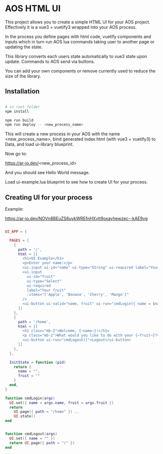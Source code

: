 # AOS HTML UI

This project allows you to create a simple HTML UI for your AOS project. Effectively it
is a vue3 + vuetify3 wrapped into your AOS process.

In the process you define pages with html code, vuetify components and inputs which in
turn run AOS lua commands taking user to another page or updating the state.

This library converts each users state automatically to vue3 state upon update.
Commands to AOS send via buttons.

You can add your own components or remove currently used to reduce the size of the library.


## Installation

```bash

# in root folder
npm install

npm run build
npm run deploy -- <new_process_name>

```

This will create a new process in your AOS with the name <new_process_name>, bind generated
index.html (with vue3 + vuetify3) to Data, and load ui-library blueprint.

Now go to:

https://ar-io.dev/<new_process_id>


And you should see Hello World message.

Load ui-example.lua blueprint to see how to create UI for your process.


## Creating UI for your process

Example:

https://ar-io.dev/NOVn8BEuZS6uykWREfnHXvlt9oxayhewzec--kAE9vg


```lua

UI_APP = {

  PAGES = {
    {
      path = '/',
      html = [[
        <h1>UI Example</h1>
        <p>Enter your name:</p>
        <ui-input ui-id="name" ui-type="String" ui-required label="Your name" />
        <ui-input
          ui-id="fruit"
          ui-type="Select"
          ui-required
          label="Your fruit"
          :items="['Apple', 'Banana', 'Cherry', 'Mango']"
        />
        <ui-button ui-valid="name, fruit" ui-run="cmdLogin({ name = $name, fruit = $fruit })">Login<ui-button>
      ]]
    },
    {
      path = '/home',
      html = [[
        <h1 class="mb-2">Welcome, {~name~}!</h1>
        <p class="mb-2">What would you like to do with your {~fruit~}?</p>
        <ui-button ui-run="cmdLogout()">Logout</ui-button>
      ]]
    },
  },

  InitState = function (pid)
    return {
      name = "",
      fruit = ""
    }
  end,
}

function cmdLogin(args)
  UI.set({ name = args.name, fruit = args.fruit })
  return
    UI.page({ path = "/home" }) ..
    UI.state()
end


function cmdLogout(args)
  UI.set({ name = "" })
  return UI.page({ path = "/" })
end

```




